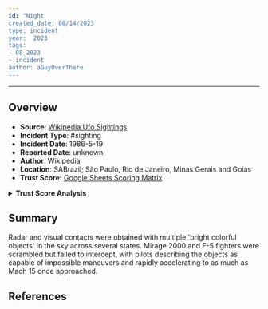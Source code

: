 ```yaml
---
id: "Night
created_date: 08/14/2023
type: incident
year:  2023
tags:
- 08_2023
- incident
author: aGuyOverThere
---
```


----

## Overview

- **Source**: [Wikipedia Ufo Sightings](https://en.wikipedia.org/wiki/List_of_reported_UFO_sightings)
- **Incident Type**: #sighting
- **Incident Date**: 1986-5-19
- **Reported Date**: unknown
- **Author**: Wikipedia
- **Location**: SABrazil; São Paulo, Rio de Janeiro, Minas Gerais and Goiás
- **Trust Score:** [Google Sheets Scoring Matrix](https://docs.google.com/spreadsheets/d/1CUarxE7P1cPwgWXwJzzeWnZGm1c6Wp2Ttazdt3VPM_s/edit?usp=sharing)

<details>
<summary><b>Trust Score Analysis</b></summary>
<IMG src="https://publish-01.obsidian.md/access/1c31a6f93f82a49b0a9eb31193d6cdec/_images/" alt="Trust Score"/>
</details>

## Summary

Radar and visual contacts were obtained with multiple 'bright colorful objects' in the sky across several states. Mirage 2000 and F-5 fighters were scrambled but failed to intercept, with pilots describing the objects as capable of impossible maneuvers and rapidly accelerating to as much as Mach 15 once approached.

## References
